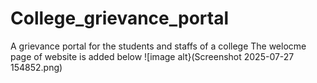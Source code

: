 # College_grievance_portal
A grievance portal for the students and staffs of a college
The welocme page of website is added below
![image alt}(Screenshot 2025-07-27 154852.png)
